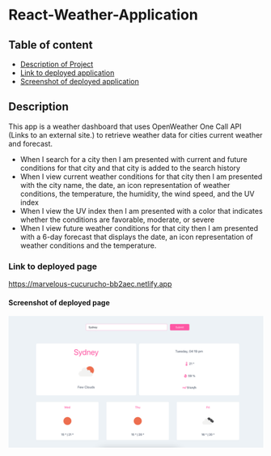 # React-Weather-Application

## Table of content

- [Description of Project](#description-of-project)
- [Link to deployed application](#link-to-deployed-application)
- [Screenshot of deployed application](#screenshot-of-deployed-application)

## Description

This app is a weather dashboard that uses OpenWeather One Call API (Links to an external site.) to retrieve weather data for cities current weather and forecast.

- When I search for a city then I am presented with current and future conditions for that city and that city is added to the search history
- When I view current weather conditions for that city then I am presented with the city name, the date, an icon representation of weather conditions, the temperature, the humidity, the wind speed, and the UV index
- When I view the UV index then I am presented with a color that indicates whether the conditions are favorable, moderate, or severe
- When I view future weather conditions for that city then I am presented with a 6-day forecast that displays the date, an icon representation of weather conditions and the temperature.


### Link to deployed page

https://marvelous-cucurucho-bb2aec.netlify.app

#### Screenshot of deployed page

![Screenshot of deployed page](src/images/deployedApp.png)
